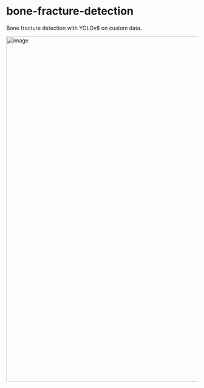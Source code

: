 # bone-fracture-detection
Bone fracture detection with  YOLOv8 on custom data. 

<img width="911" alt="image" src="https://github.com/SapphireCode999/bone-fracture-detection/assets/113556569/c60a075b-fdb2-4ad1-8403-244039db04f5">

